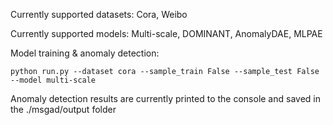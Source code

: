 Currently supported datasets: Cora, Weibo

Currently supported models: Multi-scale, DOMINANT, AnomalyDAE, MLPAE

Model training & anomaly detection:
```
python run.py --dataset cora --sample_train False --sample_test False --model multi-scale
```

Anomaly detection results are currently printed to the console and saved in the ./msgad/output folder
